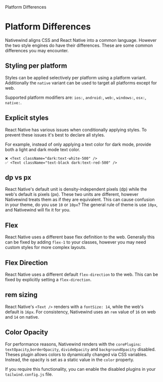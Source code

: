 Platform Differences

# Platform Differences

Nativewind aligns CSS and React Native into a common language. However the two style engines do have their differences. These are some common differences you may encounter.

## Styling per platform

Styles can be applied selectively per platform using a platform variant. Additionally the `native` variant can be used to target all platforms except for web.

Supported platform modifiers are: `ios:`, `android:`, `web:`, `windows:`, `osx:`, `native:`.

## Explicit styles

React Native has various issues when conditionally applying styles. To prevent these issues it's best to declare all styles.

For example, instead of only applying a text color for dark mode, provide both a light and dark mode text color.

```
❌ <Text className="dark:text-white-500" />
✅ <Text className="text-black dark:text-red-500" />
```

## dp vs px

React Native's default unit is density-independent pixels (dp) while the web's default is pixels (px). These two units are different, however Nativewind treats them as if they are equivalent. This can cause confusion in your theme, do you use `10` or `10px`? The general rule of theme is use `10px`, and Nativewind will fix it for you.

## Flex

React Native uses a different base flex definition to the web. Generally this can be fixed by adding `flex-1` to your classes, however you may need custom styles for more complex layouts.

## Flex Direction

React Native uses a different default `flex-direction` to the web. This can be fixed by explicitly setting a `flex-direction`.

## rem sizing

React Native's `<Text />` renders with a `fontSize: 14`, while the web's default is `16px`. For consistency, Nativewind uses an `rem` value of `16` on web and `14` on native.

## Color Opacity

For performance reasons, Nativewind renders with the `corePlugins`: `textOpacity`,`borderOpacity`, `divideOpacity` and `backgroundOpacity` disabled. Theses plugin allows colors to dynamically changed via CSS variables. Instead, the opacity is set as a static value in the `color` property.

If you require this functionality, you can enable the disabled plugins in your `tailwind.config.js` file.
